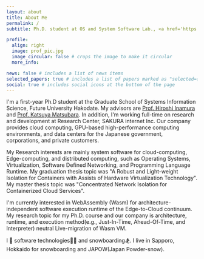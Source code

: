 ```yaml
---
layout: about
title: About Me
permalink: /
subtitle: Ph.D. student at OS and System Software Lab., <a href='https://www.fun.ac.jp/en/outline-of-study'>Graduate School of Systems Information Science, Future University Hakodate</a>. <br> Researcher at Research and Development Group, <a href='https://research.sakura.ad.jp/'>Resarch Center</a>, <a href='https://www.sakura.ad.jp/corporate/en/'>SAKURA internet Inc</a>.

profile:
  align: right
  image: prof_pic.jpg
  image_circular: false # crops the image to make it circular
  more_info: 

news: false # includes a list of news items
selected_papers: true # includes a list of papers marked as "selected={true}"
social: true # includes social icons at the bottom of the page
---
```

<p>
I'm a first-year Ph.D student at the Graduate School of Systems Information Science, Future University Hakodate. 
My advisors are <a href='https://www.fun.ac.jp/en/faculty/inamura-hiroshi'>Prof. Hiroshi Inamura</a> and <a href='https://www.fun.ac.jp/en/faculty/matsubara-katsuya'>Prof. Katsuya Matsubara</a>.
In addition, I'm working full-time on research and development at Research Center, SAKURA internet Inc.
Our company provides cloud computing, GPU-based high-performance computing environments, and data centers for the Japanese government, corporations, and private customers.
</p>
<p>
My Research interests are mainly system software for cloud-computing, Edge-computing, and distributed computing, such as Operating Systems, Virtualization, Software Defined Networking, and Programming Language Runtime.
My graduation thesis topic was "A Robust and Light-weight Isolation for Containers with Assists of Hardware Virtualization Technology".
My master thesis topic was "Concentrated Network Isolation for Containerized Cloud Services".
</p>

<p>
I'm currently interested in WebAssembly (Wasm) for architecture-independent software execution runtime of the Edge-to-Cloud continuum.
My research topic for my Ph.D. course and our company is architecture, runtime, and execution method(e.g., Just-In-Time, Ahead-Of-Time, and Interpreter) neutral Live-migration of Wasm VM.
</p>

<p>
I 💖 software technologies👨‍💻 and snowboarding🏂.
I live in Sapporo, Hokkaido for snowboarding and JAPOW(Japan Powder-snow).
</p>